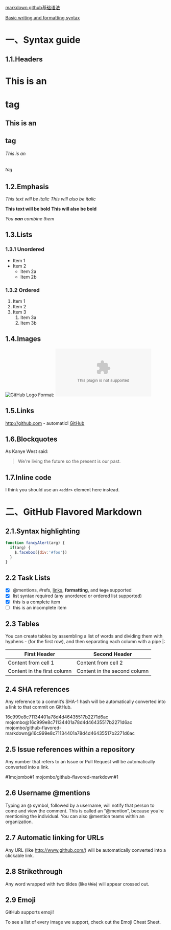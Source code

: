 [markdown github基础语法](https://guides.github.com/features/mastering-markdown/)

[Basic writing and formatting syntax](https://help.github.com/en/articles/basic-writing-and-formatting-syntax)

# 一、Syntax guide
## 1.1.Headers
# This is an <h1> tag
## This is an <h2> tag
###### This is an <h6> tag

## 1.2.Emphasis
*This text will be italic*
_This will also be italic_

**This text will be bold**
__This will also be bold__

_You **can** combine them_

## 1.3.Lists
### 1.3.1 Unordered
* Item 1
* Item 2
  * Item 2a
  * Item 2b
### 1.3.2 Ordered
1. Item 1
1. Item 2
1. Item 3
   1. Item 3a
   1. Item 3b
## 1.4.Images
![GitHub Logo](/images/logo.png)
Format: ![Alt Text](www.baidu.com)

## 1.5.Links
http://github.com - automatic!
[GitHub](http://github.com)

## 1.6.Blockquotes
As Kanye West said:

> We're living the future so
> the present is our past.

## 1.7.Inline code
I think you should use an
`<addr>` element here instead.

# 二、GitHub Flavored Markdown

## 2.1.Syntax highlighting

```javascript
function fancyAlert(arg) {
  if(arg) {
    $.facebox({div:'#foo'})
  }
}
```
## 2.2 Task Lists
- [x] @mentions, #refs, [links](), **formatting**, and <del>tags</del> supported
- [x] list syntax required (any unordered or ordered list supported)
- [x] this is a complete item
- [ ] this is an incomplete item

## 2.3 Tables
You can create tables by assembling a list of words and dividing them with hyphens - (for the first row), and then separating each column with a pipe |:

First Header | Second Header
------------ | -------------
Content from cell 1 | Content from cell 2
Content in the first column | Content in the second column

## 2.4 SHA references
Any reference to a commit’s SHA-1 hash will be automatically converted into a link to that commit on GitHub.

16c999e8c71134401a78d4d46435517b2271d6ac
mojombo@16c999e8c71134401a78d4d46435517b2271d6ac
mojombo/github-flavored-markdown@16c999e8c71134401a78d4d46435517b2271d6ac

## 2.5 Issue references within a repository
Any number that refers to an Issue or Pull Request will be automatically converted into a link.

\#1mojombo#1
mojombo/github-flavored-markdown#1

## 2.6 Username @mentions
Typing an @ symbol, followed by a username, will notify that person to come and view the comment. This is called an “@mention”, because you’re mentioning the individual. You can also @mention teams within an organization.

## 2.7 Automatic linking for URLs
Any URL (like http://www.github.com/) will be automatically converted into a clickable link.

## 2.8 Strikethrough
Any word wrapped with two tildes (like ~~this~~) will appear crossed out.

## 2.9 Emoji
GitHub supports emoji!

To see a list of every image we support, check out the Emoji Cheat Sheet.



